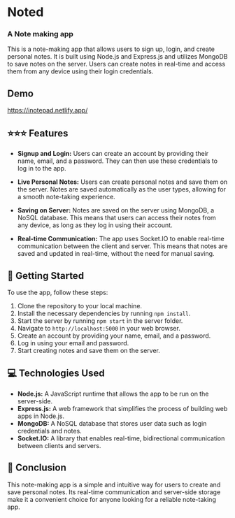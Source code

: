 

# Noted
### A Note making app

This is a note-making app that allows users to sign up, login, and create personal notes. It is built using Node.js and Express.js and utilizes MongoDB to save notes on the server. Users can create notes in real-time and access them from any device using their login credentials.

## Demo
https://inotepad.netlify.app/ 

## ⭐️⭐️⭐️ Features

- **Signup and Login:** Users can create an account by providing their name, email, and a password. They can then use these credentials to log in to the app.

- **Live Personal Notes:** Users can create personal notes and save them on the server. Notes are saved automatically as the user types, allowing for a smooth note-taking experience.

- **Saving on Server:** Notes are saved on the server using MongoDB, a NoSQL database. This means that users can access their notes from any device, as long as they log in using their account.

- **Real-time Communication:** The app uses Socket.IO to enable real-time communication between the client and server. This means that notes are saved and updated in real-time, without the need for manual saving.

## 🚀 Getting Started

To use the app, follow these steps:

1. Clone the repository to your local machine.
2. Install the necessary dependencies by running `npm install`.
3. Start the server by running `npm start` in the server folder.
4. Navigate to `http://localhost:5000` in your web browser.
5. Create an account by providing your name, email, and a password.
6. Log in using your email and password.
7. Start creating notes and save them on the server.

## 💻 Technologies Used

- **Node.js:** A JavaScript runtime that allows the app to be run on the server-side.
- **Express.js:** A web framework that simplifies the process of building web apps in Node.js.
- **MongoDB:** A NoSQL database that stores user data such as login credentials and notes.
- **Socket.IO:** A library that enables real-time, bidirectional communication between clients and servers.

## 🎉 Conclusion

This note-making app is a simple and intuitive way for users to create and save personal notes. Its real-time communication and server-side storage make it a convenient choice for anyone looking for a reliable note-taking app.